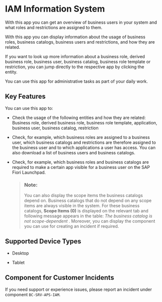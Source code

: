 <!-- loio82d17cfdb0f3464b9735e4ded705f71f -->

# IAM Information System

With this app you can get an overview of business users in your system and what roles and restrictions are assigned to them.



With this app you can display information about the usage of business roles, business catalogs, business users and restrictions, and how they are related.

If you want to look up more information about a business role, derived business role, business user, business catalog, business role template or restriction, you can jump directly to the respective app by clicking the entity.

You can use this app for administrative tasks as part of your daily work.



<a name="loio82d17cfdb0f3464b9735e4ded705f71f__section_oqj_d1h_jfb"/>

## Key Features

You can use this app to:



-   Check the usage of the following entities and how they are related: Business role, derived business role, business role template, application, business user, business catalog, restriction

-   Check, for example, which business roles are assigned to a business user, which business catalogs and restrictions are therefore assigned to the business user and to which applications a user has access. You can also download a list of business users and business catalogs.

-   Check, for example, which business roles and business catalogs are required to make a certain app visible for a business user on the SAP Fiori Launchpad.

    > ### Note:  
    > You can also display the scope items the business catalogs depend on. Business catalogs that do not depend on any scope items are always visible in the system. For these business catalogs, **Scope Items \(0\)** is displayed on the relevant tab and following message appears in the table: *The business catalog is not scope-dependent* . Moreover, you can display the component you can use for creating an incident if required.




<a name="loio82d17cfdb0f3464b9735e4ded705f71f__supported_devices"/>

## Supported Device Types

-   Desktop

-   Tablet




<a name="loio82d17cfdb0f3464b9735e4ded705f71f__customer_component"/>

## Component for Customer Incidents

If you need support or experience issues, please report an incident under component `BC-SRV-APS-IAM`.

